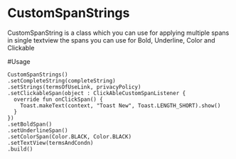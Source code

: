 # CustomSpanStrings

CustomSpanString is a class which you can use for applying multiple spans in single textview the spans you can use for Bold, Underline, Color and Clickable


#Usage
```
CustomSpanStrings()
.setCompleteString(completeString)
.setStrings(termsOfUseLink, privacyPolicy)
.setClickableSpan(object : ClickAbleCustomSpanListener {
  override fun onClickSpan() {
    Toast.makeText(context, "Toast New", Toast.LENGTH_SHORT).show()
  }
})
.setBoldSpan()
.setUnderlineSpan()
.setColorSpan(Color.BLACK, Color.BLACK)
.setTextView(termsAndCondn)
.build()
```

